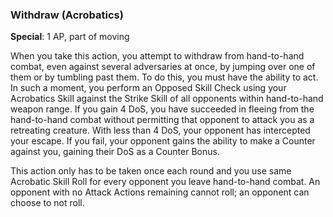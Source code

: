 ### Withdraw (Acrobatics)
**Special**: 1 AP, part of moving

When you take this action, you attempt to withdraw from hand-to-hand combat, even against several adversaries at once, by jumping over one of them or by tumbling past them. To do this, you must have the ability to act. In such a moment, you perform an Opposed Skill Check using your Acrobatics Skill against the Strike Skill of all opponents within hand-to-hand weapon range. If you gain 4 DoS, you have succeeded in fleeing from the hand-to-hand combat without permitting that opponent to attack you as a retreating creature. With less than 4 DoS, your opponent has intercepted your escape. If you fail, your opponent gains the ability to make a Counter against you, gaining their DoS as a Counter Bonus.

This action only has to be taken once each round and you use same Acrobatic Skill Roll for every opponent you leave hand-to-hand combat. An opponent with no Attack Actions remaining cannot roll; an opponent can choose to not roll.
